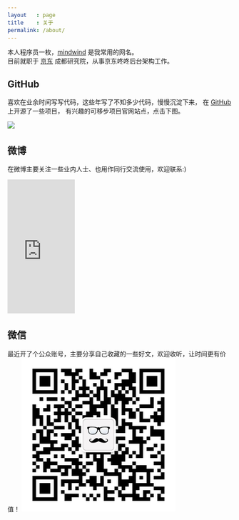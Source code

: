 ```yaml
---
layout   : page
title    : 关于
permalink: /about/
---
```



本人程序员一枚，[mindwind](http://mindwind.me) 是我常用的网名。  
目前就职于 [京东](http://jd.com) 成都研究院，从事京东咚咚后台架构工作。


## GitHub
喜欢在业余时间写写代码，这些年写了不知多少代码，慢慢沉淀下来，
在 [GitHub](https://github.com/mindwind) 上开源了一些项目，
有兴趣的可移步项目官网站点，点击下图。

[![](http://craftcode.io/images/craft-logo.png)](http://craftcode.io)


## 微博
在微博主要关注一些业内人士、也用作同行交流使用，欢迎联系:)  
<iframe width="30%" height="300" class="share_self" frameborder="0" scrolling="no" src="http://widget.weibo.com/weiboshow/index.php?language=&width=0&height=465&fansRow=0&ptype=1&speed=0&skin=1&isTitle=1&noborder=1&isWeibo=1&isFans=0&uid=2050652402&verifier=f583b339&dpc=1"></iframe>

## 微信
最近开了个公众账号，主要分享自己收藏的一些好文，欢迎收听，让时间更有价值！
![](/assets/images/qrcode_wechat.jpg)
